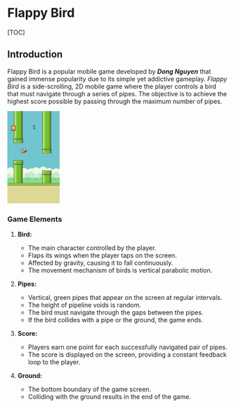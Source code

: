 # Flappy Bird

[TOC]

## Introduction

Flappy Bird is a popular mobile game developed by ***Dong Nguyen*** that gained immense popularity due to its simple yet addictive gameplay. *Flappy Bird* is a side-scrolling, 2D mobile game where the player controls a bird that must navigate through a series of pipes. The objective is to achieve the highest score possible by passing through the maximum number of pipes.

<img src="assets/Flappy_Bird_gameplay.png" alt="Flappy_Bird_gameplay" style="zoom: 50%;" />

### Game Elements

1. **Bird:**
   - The main character controlled by the player.
   - Flaps its wings when the player taps on the screen.
   - Affected by gravity, causing it to fall continuously.
   - The movement mechanism of birds is vertical parabolic motion.
   
2. **Pipes:**
   - Vertical, green pipes that appear on the screen at regular intervals.
   - The height of pipeline voids is random.
   - The bird must navigate through the gaps between the pipes.
   - If the bird collides with a pipe or the ground, the game ends.
   
3. **Score:**
   - Players earn one point for each successfully navigated pair of pipes.
   - The score is displayed on the screen, providing a constant feedback loop to the player.

4. **Ground:**
   - The bottom boundary of the game screen.
   - Colliding with the ground results in the end of the game.
